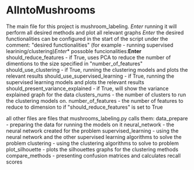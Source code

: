# AIIntoMushrooms

The main file for this project is mushroom_labeling. *Enter*
running it will perform all desired methods and plot all relevant graphs *Enter*
the desired functionalities can be configured in the start of the script under the comment: "desired functionalities" (for example - running supervised learining/clustering)*Enter**
possoble funcionalities:**Enter**
  should_reduce_features - if True, uses PCA to reduce the number of dimentions to the size specified in "number_of_features"
  should_use_clustering - if True, running the clustering models and plots the relevant results
  should_use_supervised_learning - if True, running the supervised learning models and plots the relevant results
  should_present_variance_explained - if True, will show the variance explained graph for the data
  clusters_nums - the number of clusters to run the clustering models on.
  number_of_features - the number of features to reduce to dimension to if "should_reduce_features" is set to True
  

all other files are files that mushrooms_labeling.py calls them:
data_prepare - preparing the data for running the models on it
neural_network - the neural network created for the problem
supervised_learning - using the neural network and the other supervised learning algorithms to solve the problem
clustering - using the clustering algorithms to solve to problem
plot_silhouette - plots the silhouettes graphs for the clustering methods
compare_methods - presenting confusion matrices and calculates recall scores
